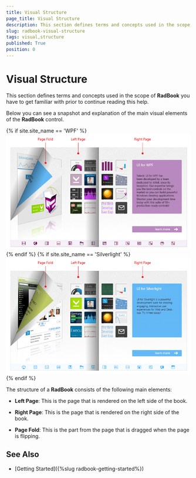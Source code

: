 ```yaml
---
title: Visual Structure
page_title: Visual Structure
description: This section defines terms and concepts used in the scope of RadBook you have to get familiar with prior to continue reading this help.
slug: radbook-visual-structure
tags: visual,structure
published: True
position: 0
---
```


# Visual Structure

This section defines terms and concepts used in the scope of __RadBook__ you have to get familiar with prior to continue reading this help.

Below you can see a snapshot and explanation of the main visual elements of the __RadBook__ control.

{% if site.site_name == 'WPF' %}
![RadBook Visual structure](images/book_visuals_wpf.png)
{% endif %}
{% if site.site_name == 'Silverlight' %}
![RadBook Visual structure](images/book_visuals_sl.png)
{% endif %}

The structure of a __RadBook__ consists of the following main elements:

* __Left Page__: This is the page that is rendered on the left side of the book.	

* __Right Page__: This is the page that is rendered on the right side of the book.

* __Page Fold__: This is the part from the page that is dragged when the page is flipping.

## See Also
* [Getting Started]({%slug radbook-getting-started%})
